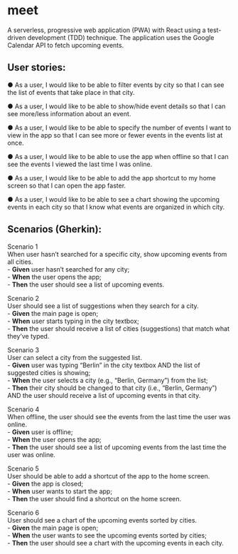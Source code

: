 # meet

A serverless, progressive web application (PWA) with React using a
test-driven development (TDD) technique. The application uses the Google
Calendar API to fetch upcoming events.

## User stories:

● As a user, I would like to be able to filter events by city so that I can see the list of events that take place in that city.

● As a user, I would like to be able to show/hide event details so that I can see more/less
information about an event.

● As a user, I would like to be able to specify the number of events I want to view in the app so that I can see more or fewer events in the events list at once.

● As a user, I would like to be able to use the app when offline so that I can see the events I viewed the last time I was online.

● As a user, I would like to be able to add the app shortcut to my home screen so that I can open the app faster.

● As a user, I would like to be able to see a chart showing the upcoming events in each city so that I know what events are organized in which city.

## Scenarios (Gherkin):

Scenario 1  
When user hasn’t searched for a specific city, show upcoming events from all cities.  
    - **Given** user hasn’t searched for any city;  
    - **When** the user opens the app;  
    - **Then** the user should see a list of upcoming events.  
    
Scenario 2  
User should see a list of suggestions when they search for a city.  
    - **Given** the main page is open;  
    - **When** user starts typing in the city textbox;  
    - **Then** the user should receive a list of cities (suggestions) that match what they’ve typed.  
    
Scenario 3  
User can select a city from the suggested list.  
    - **Given** user was typing “Berlin” in the city textbox AND the list of suggested cities is showing;  
    - **When** the user selects a city (e.g., “Berlin, Germany”) from the list;  
    - **Then** their city should be changed to that city (i.e., “Berlin, Germany”) AND the user should receive a list of upcoming events in that city.  
    
Scenario 4  
When offline, the user should see the events from the last time the user was online.  
    - **Given** user is offline;  
    - **When** the user opens the app;  
    - **Then** the user should see a list of upcoming events from the last time the user was online.  
    
Scenario 5  
User should be able to add a shortcut of the app to the home screen.  
    - **Given** the app is closed;  
    - **When** user wants to start the app;  
    - **Then** the user should find a shortcut on the home screen.  
    
Scenario 6  
User should see a chart of the upcoming events sorted by cities.  
    - **Given** the main page is open;  
    - **When** the user wants to see the upcoming events sorted by cities;  
    - **Then** the user should see a chart with the upcoming events in each city.  
